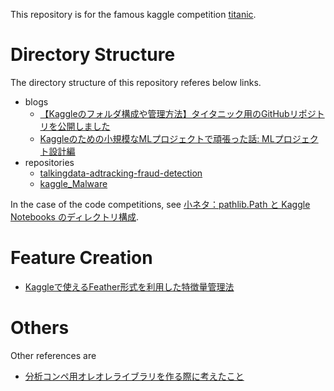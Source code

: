 This repository is for the famous kaggle competition [titanic](https://www.kaggle.com/c/titanic).

# Directory Structure

The directory structure of this repository referes below links.

- blogs
  - [【Kaggleのフォルダ構成や管理方法】タイタニック用のGitHubリポジトリを公開しました](https://upura.hatenablog.com/entry/2018/12/28/225234)
  - [Kaggleのための小規模なMLプロジェクトで頑張った話: MLプロジェクト設計編](https://qiita.com/mocobt/items/c16fa9f662257556425a)
- repositories
  - [talkingdata-adtracking-fraud-detection
](https://github.com/flowlight0/talkingdata-adtracking-fraud-detection)
  - [kaggle_Malware](https://github.com/JapaneseTraditionals/kaggle_Malware)

In the case of the code competitions, see [小ネタ：pathlib.Path と Kaggle Notebooks のディレクトリ構成](https://tawara.hatenablog.com/entry/2020/05/06/154651).

# Feature Creation

- [Kaggleで使えるFeather形式を利用した特徴量管理法](https://amalog.hateblo.jp/entry/kaggle-feature-management)

# Others

Other references are

- [分析コンペ用オレオレライブラリを作る際に考えたこと](https://teadev.netlify.app/posts/2021-10-20/)